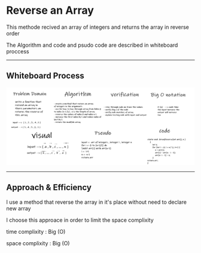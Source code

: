 # Reverse an Array

 This methode recived an array of integers and returns the array in reverse order 

 The Algorithm and code and psudo code are described in whiteboard proccess


------------------------------------------------------------------

## Whiteboard Process


 ![Reverse Array](/assets/array-reverse.jpg)



------------------------------------------------------------------


## Approach & Efficiency
 

 
I use a method that reverse the array in it's place without need to declare new array 

I choose this approace in order to limit the space complixity 
   

   time complixity : Big (O) 

   space complixity : Big (O)